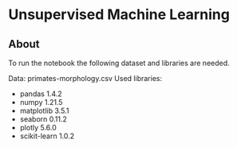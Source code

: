 # Unsupervised Machine Learning

## About
To run the notebook the following dataset and libraries are needed.

Data: primates-morphology.csv
Used libraries:
- pandas 1.4.2
- numpy 1.21.5
- matplotlib 3.5.1
- seaborn 0.11.2
- plotly 5.6.0
- scikit-learn 1.0.2